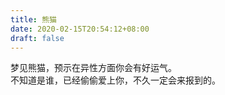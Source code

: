 ```yaml
---
title: 熊猫
date: 2020-02-15T20:54:12+08:00
draft: false
---
```


梦见熊猫，预示在异性方面你会有好运气。<br>
不知道是谁，已经偷偷爱上你，不久一定会来报到的。<br>
